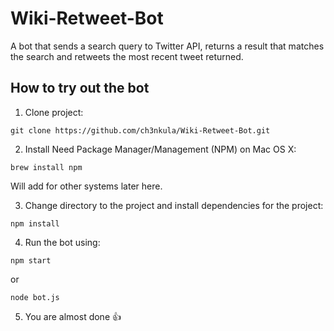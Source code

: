 # Wiki-Retweet-Bot
A bot that sends a search query to Twitter API, returns a result that matches the search and retweets the most recent tweet returned.


## How to try out the bot

1. Clone project:
  ```shell
  git clone https://github.com/ch3nkula/Wiki-Retweet-Bot.git
  ```

2. Install Need Package Manager/Management (NPM) on Mac OS X:
  ```shell
  brew install npm
  ```

  Will add for other systems later here.

3. Change directory to the project and install dependencies for the project:

  ```shell
  npm install
  ```

4. Run the bot using:

  ```shell
  npm start
  ```
  or 
  ```shell
  node bot.js
  ```

5. You are almost done :+1:
